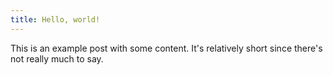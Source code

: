```yaml
---
title: Hello, world!
---
```


This is an example post with some content. 
It's relatively short since there's not really much to say.
